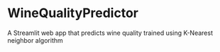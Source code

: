 # WineQualityPredictor
A Streamlit web app that predicts wine quality trained using K-Nearest neighbor algorithm
